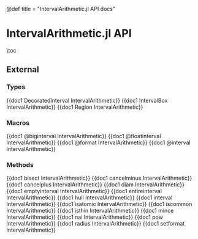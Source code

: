 @def title = "IntervalArithmetic.jl API docs"

# IntervalArithmetic.jl API

\toc

## External

### Types
{{doc1 DecoratedInterval IntervalArithmetic}}
{{doc1 IntervalBox IntervalArithmetic}}
{{doc1 Region IntervalArithmetic}}

### Macros
{{doc1 @biginterval IntervalArithmetic}}
{{doc1 @floatinterval IntervalArithmetic}}
{{doc1 @format IntervalArithmetic}}
{{doc1 @interval IntervalArithmetic}}

### Methods
{{doc1 bisect IntervalArithmetic}}
{{doc1 cancelminus IntervalArithmetic}}
{{doc1 cancelplus IntervalArithmetic}}
{{doc1 diam IntervalArithmetic}}
{{doc1 emptyinterval IntervalArithmetic}}
{{doc1 entireinterval IntervalArithmetic}}
{{doc1 hull IntervalArithmetic}}
{{doc1 interval IntervalArithmetic}}
{{doc1 isatomic IntervalArithmetic}}
{{doc1 iscommon IntervalArithmetic}}
{{doc1 isthin IntervalArithmetic}}
{{doc1 mince IntervalArithmetic}}
{{doc1 nai IntervalArithmetic}}
{{doc1 pow IntervalArithmetic}}
{{doc1 radius IntervalArithmetic}}
{{doc1 setformat IntervalArithmetic}}